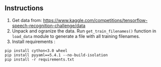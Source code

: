 ## Instructions
1. Get data from: https://www.kaggle.com/competitions/tensorflow-speech-recognition-challenge/data
2. Unpack and ogranize the data. Run `get_train_filenames()` function in `load_data` module to generate a file with all training filenames.
3. Install requirements :
```
pip install cython<3.0 wheel
pip install pyyaml==5.4.1 --no-build-isolation
pip install -r requirements.txt
```